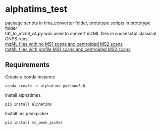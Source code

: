 # alphatims_test
package scripts in tims_converter folder, prototype scripts in prototype folder
<br/>
tdf_to_mzml_v4.py was used to convert mzML files in successful classical GNPS runs:
<br/>
[mzML files with no MS1 scans and centroided MS2 scans](https://gnps.ucsd.edu/ProteoSAFe/status.jsp?task=2358c2cbc8e743239fda19073d1340a8)
<br/>
[mzML files with profile MS1 scans and centroided MS2 scans](https://gnps.ucsd.edu/ProteoSAFe/status.jsp?task=6afc839728334b18a713e53876e8df73)


## Requirements

Create a conda instance 

```
conda create -n alphatims python=3.8
```

Install alphatimes

```
pip install alphatims
```

Install ms peakpicker

```
pip install ms_peak_picker
```